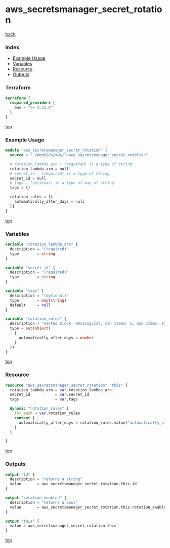 # aws_secretsmanager_secret_rotation

[back](../aws.md)

### Index

- [Example Usage](#example-usage)
- [Variables](#variables)
- [Resource](#resource)
- [Outputs](#outputs)

### Terraform

```terraform
terraform {
  required_providers {
    aws = ">= 3.22.0"
  }
}
```

[top](#index)

### Example Usage

```terraform
module "aws_secretsmanager_secret_rotation" {
  source = "./modules/aws/r/aws_secretsmanager_secret_rotation"

  # rotation_lambda_arn - (required) is a type of string
  rotation_lambda_arn = null
  # secret_id - (required) is a type of string
  secret_id = null
  # tags - (optional) is a type of map of string
  tags = {}

  rotation_rules = [{
    automatically_after_days = null
  }]
}
```

[top](#index)

### Variables

```terraform
variable "rotation_lambda_arn" {
  description = "(required)"
  type        = string
}

variable "secret_id" {
  description = "(required)"
  type        = string
}

variable "tags" {
  description = "(optional)"
  type        = map(string)
  default     = null
}

variable "rotation_rules" {
  description = "nested block: NestingList, min items: 1, max items: 1"
  type = set(object(
    {
      automatically_after_days = number
    }
  ))
}
```

[top](#index)

### Resource

```terraform
resource "aws_secretsmanager_secret_rotation" "this" {
  rotation_lambda_arn = var.rotation_lambda_arn
  secret_id           = var.secret_id
  tags                = var.tags

  dynamic "rotation_rules" {
    for_each = var.rotation_rules
    content {
      automatically_after_days = rotation_rules.value["automatically_after_days"]
    }
  }

}
```

[top](#index)

### Outputs

```terraform
output "id" {
  description = "returns a string"
  value       = aws_secretsmanager_secret_rotation.this.id
}

output "rotation_enabled" {
  description = "returns a bool"
  value       = aws_secretsmanager_secret_rotation.this.rotation_enabled
}

output "this" {
  value = aws_secretsmanager_secret_rotation.this
}
```

[top](#index)
